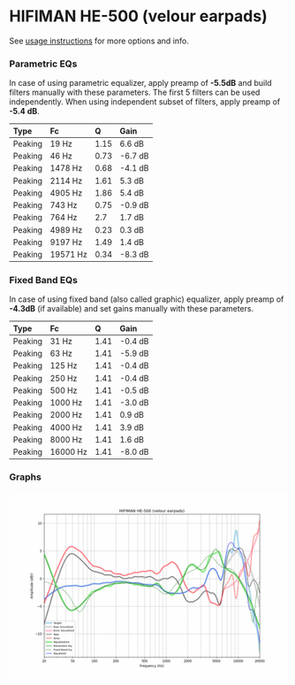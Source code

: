 # HIFIMAN HE-500 (velour earpads)
See [usage instructions](https://github.com/jaakkopasanen/AutoEq#usage) for more options and info.

### Parametric EQs
In case of using parametric equalizer, apply preamp of **-5.5dB** and build filters manually
with these parameters. The first 5 filters can be used independently.
When using independent subset of filters, apply preamp of **-5.4 dB**.

| Type    | Fc       |    Q | Gain    |
|:--------|:---------|:-----|:--------|
| Peaking | 19 Hz    | 1.15 | 6.6 dB  |
| Peaking | 46 Hz    | 0.73 | -6.7 dB |
| Peaking | 1478 Hz  | 0.68 | -4.1 dB |
| Peaking | 2114 Hz  | 1.61 | 5.3 dB  |
| Peaking | 4905 Hz  | 1.86 | 5.4 dB  |
| Peaking | 743 Hz   | 0.75 | -0.9 dB |
| Peaking | 764 Hz   | 2.7  | 1.7 dB  |
| Peaking | 4989 Hz  | 0.23 | 0.3 dB  |
| Peaking | 9197 Hz  | 1.49 | 1.4 dB  |
| Peaking | 19571 Hz | 0.34 | -8.3 dB |

### Fixed Band EQs
In case of using fixed band (also called graphic) equalizer, apply preamp of **-4.3dB**
(if available) and set gains manually with these parameters.

| Type    | Fc       |    Q | Gain    |
|:--------|:---------|:-----|:--------|
| Peaking | 31 Hz    | 1.41 | -0.4 dB |
| Peaking | 63 Hz    | 1.41 | -5.9 dB |
| Peaking | 125 Hz   | 1.41 | -0.4 dB |
| Peaking | 250 Hz   | 1.41 | -0.4 dB |
| Peaking | 500 Hz   | 1.41 | -0.5 dB |
| Peaking | 1000 Hz  | 1.41 | -3.0 dB |
| Peaking | 2000 Hz  | 1.41 | 0.9 dB  |
| Peaking | 4000 Hz  | 1.41 | 3.9 dB  |
| Peaking | 8000 Hz  | 1.41 | 1.6 dB  |
| Peaking | 16000 Hz | 1.41 | -8.0 dB |

### Graphs
![](./HIFIMAN%20HE-500%20(velour%20earpads).png)
